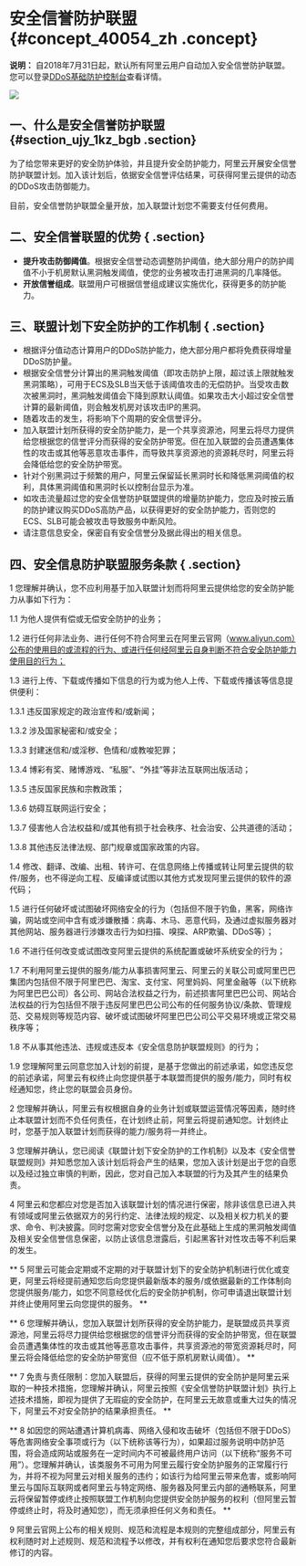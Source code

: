 # 安全信誉防护联盟 {#concept_40054_zh .concept}

**说明：** 自2018年7月31日起，默认所有阿里云用户自动加入安全信誉防护联盟。您可以登录[DDoS基础防护控制台](https://yundun.console.aliyun.com/?p=ddosnext)查看详情。

![](http://static-aliyun-doc.oss-cn-hangzhou.aliyuncs.com/assets/img/79448/154476474634070_zh-CN.png)

## 一、什么是安全信誉防护联盟 {#section_ujy_1kz_bgb .section}

为了给您带来更好的安全防护体验，并且提升安全防护能力，阿里云开展安全信誉防护联盟计划。加入该计划后，依据安全信誉评估结果，可获得阿里云提供的动态的DDoS攻击防御能力。

目前，安全信誉防护联盟全量开放，加入联盟计划您不需要支付任何费用。

## 二、安全信誉联盟的优势 { .section}

-    **提升攻击防御阈值**。根据安全信誉动态调整防护阈值，绝大部分用户的防护阈值不小于机房默认黑洞触发阈值，使您的业务被攻击打进黑洞的几率降低。
-    **开放信誉组成**。联盟用户可根据信誉组成建议实施优化，获得更多的防护能力。

## 三、联盟计划下安全防护的工作机制 { .section}

-   根据评分值动态计算用户的DDoS防护能力，绝大部分用户都将免费获得增量DDoS防护量。
-   根据安全信誉分计算出的黑洞触发阈值（即攻击防护上限，超过该上限就触发黑洞策略），可用于ECS及SLB当天低于该阈值攻击的无偿防护。当受攻击数次被黑洞时，黑洞触发阈值会下降到原默认阈值。如果攻击大小超过安全信誉计算的最新阈值，则会触发机房对该攻击IP的黑洞。
-   随着攻击的发生，将影响下个周期的安全信誉评分。
-   加入联盟计划所获得的安全防护能力，是一个共享资源池，阿里云将尽力提供给您根据您的信誉评分而获得的安全防护带宽。但在加入联盟的会员遭遇集体性的攻击或其他等恶意攻击事件，而导致共享资源池的资源耗尽时，阿里云将会降低给您的安全防护带宽。
-   针对个别黑洞过于频繁的用户，阿里云保留延长黑洞时长和降低黑洞阈值的权利，具体黑洞阈值和黑洞时长以控制台显示为准。
-   如攻击流量超过您的安全信誉防护联盟提供的增量防护能力，您应及时按云盾的防护建议购买DDoS高防产品，以获得更好的安全防护能力，否则您的ECS、SLB可能会被攻击导致服务中断风险。
-   请注意信息安全，保密自有安全信誉分及据此得出的相关信息。

## 四、安全信息防护联盟服务条款 { .section}

1 您理解并确认，您不应利用基于加入联盟计划而将阿里云提供给您的安全防护能力从事如下行为：

1.1 为他人提供有偿或无偿安全防护的业务；

1.2 进行任何非法业务、进行任何不符合阿里云在阿里云官网（www.aliyun.com）公布的使用目的或流程的行为、或进行任何经阿里云自身判断不符合安全防护能力使用目的行为；

1.3 进行上传、下载或传播如下信息的行为或为他人上传、下载或传播该等信息提供便利：

1.3.1 违反国家规定的政治宣传和/或新闻；

1.3.2 涉及国家秘密和/或安全；

1.3.3 封建迷信和/或淫秽、色情和/或教唆犯罪；

1.3.4 博彩有奖、赌博游戏、“私服”、“外挂”等非法互联网出版活动；

1.3.5 违反国家民族和宗教政策；

1.3.6 妨碍互联网运行安全；

1.3.7 侵害他人合法权益和/或其他有损于社会秩序、社会治安、公共道德的活动；

1.3.8 其他违反法律法规、部门规章或国家政策的内容。

1.4 修改、翻译、改编、出租、转许可、在信息网络上传播或转让阿里云提供的软件/服务，也不得逆向工程、反编译或试图以其他方式发现阿里云提供的软件的源代码；

1.5 进行任何破坏或试图破坏网络安全的行为（包括但不限于钓鱼，黑客，网络诈骗，网站或空间中含有或涉嫌散播：病毒、木马、恶意代码，及通过虚拟服务器对其他网站、服务器进行涉嫌攻击行为如扫描、嗅探、ARP欺骗、DDoS等）；

1.6 不进行任何改变或试图改变阿里云提供的系统配置或破坏系统安全的行为；

1.7 不利用阿里云提供的服务/能力从事损害阿里云、阿里云的关联公司或阿里巴巴集团内包括但不限于阿里巴巴、淘宝、支付宝、阿里妈妈、阿里金融等（以下统称为阿里巴巴公司）各公司、网站合法权益之行为，前述损害阿里巴巴公司、网站合法权益的行为包括但不限于违反阿里巴巴公司公布的任何服务协议/条款、管理规范、交易规则等规范内容、破坏或试图破坏阿里巴巴公司公平交易环境或正常交易秩序等；

1.8 不从事其他违法、违规或违反本《安全信息防护联盟规则》的行为；

1.9 您理解阿里云同意您加入计划的前提，是基于您做出的前述承诺，如您违反您的前述承诺，阿里云有权终止向您提供基于本联盟而提供的服务/能力，同时有权经通知您，终止您的联盟会员身份。

2 您理解并确认，阿里云有权根据自身的业务计划或联盟运营情况等因素，随时终止本联盟计划而不负任何责任，在计划终止前，阿里云将提前通知您。计划终止时，您基于加入联盟计划而获得的能力/服务将一并终止。

3 您理解并确认，您已阅读《联盟计划下安全防护的工作机制》以及本《安全信誉联盟规则》并知悉您加入该计划后将会产生的结果，您加入该计划是出于您的自愿以及经过独立审慎的判断，因此，您对自己加入本联盟的行为及其产生的结果负责。

4 阿里云和您都应对您是否加入该联盟计划的情况进行保密，除非该信息已进入共有领域或阿里云依据双方的另行约定、法律法规的规定、以及相关权力机关的要求、命令、判决披露。同时您需对您安全信誉分及在此基础上生成的黑洞触发阈值及相关安全信誉信息保密，以防止该信息泄露后，引起黑客针对性攻击等不利后果的发生。

 ** 5 阿里云可能会定期或不定期的对于联盟计划下的安全防护机制进行优化或变更，阿里云将经提前通知您后向您提供最新版本的服务/或依据最新的工作体制向您提供服务/能力，如您不同意经优化后的安全防护机制，你可申请退出联盟计划并终止使用阿里云向您提供的服务。 ** 

 ** 6 您理解并确认，您加入联盟计划所获得的安全防护能力，是联盟成员共享资源池，阿里云将尽力提供给您根据您的信誉评分而获得的安全防护带宽，但在联盟会员遭遇集体性的攻击或其他等恶意攻击事件，共享资源池的带宽资源耗尽时，阿里云将会降低给您的安全防护带宽但（应不低于原机房默认阈值）。 ** 

 ** 7 免责与责任限制：您加入联盟后，获得的阿里云提供的安全防护是阿里云采取的一种技术措施，您理解并确认，阿里云按照《安全信誉防护联盟计划》执行上述技术措施，即视为提供了无瑕疵的安全防护，在阿里云无故意或重大过失的情况下，阿里云不对安全防护的结果承担责任。 ** 

 ** 8 如因您的网站遭遇计算机病毒、网络入侵和攻击破坏（包括但不限于DDoS）等危害网络安全事项或行为（以下统称该等行为），如果超过服务说明中防护范围，将会造成网站或服务在一定时间内不可被最终用户访问（以下统称“服务不可用”）。您理解并确认，该类服务不可用为阿里云履行安全防护服务的正常履行行为，并将不视为阿里云对相关服务的违约；如该行为给阿里云带来危害，或影响阿里云与国际互联网或者阿里云与特定网络、服务器及阿里云内部的通畅联系，阿里云将保留暂停或终止按照联盟工作机制向您提供安全防护服务的权利（但阿里云暂停或终止时，将及时通知您），而无须承担任何义务和责任。 ** 

9 阿里云官网上公布的相关规则、规范和流程是本规则的完整组成部分，阿里云有权利随时对上述规则、规范和流程予以修改，并有权利在通知您后要求您符合最新修订的内容。

